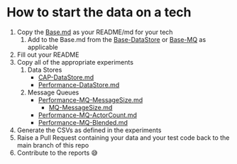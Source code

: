 # How to start the data on a tech
1) Copy the [Base.md](Base.md) as your README/md for your tech
    1) Add to the Base.md from the [Base-DataStore](Base-DataStore.md) or [Base-MQ](Base-MQ.md) as applicable
2) Fill out your README
3) Copy all of the appropriate experiments
    1) Data Stores
        - [CAP-DataStore.md](CAP-DataStore.md)
        - [Performance-DataStore.md](Performance-DataStore.md)
    2) Message Queues
        - [Performance-MQ-MessageSize.md](Performance-MQ-MessageSize.md)
            - [MQ-MessageSize.md](MQ-MessageSize.md) 
        - [Performance-MQ-ActorCount.md](Performance-MQ-ActorCount.md)
        - [Performance-MQ-Blended.md](Performance-MQ-Blended.md)
4) Generate the CSVs as defined in the experiments
5) Raise a Pull Request containing your data and your test code back to the main branch of this repo
6) Contribute to the reports 😅
